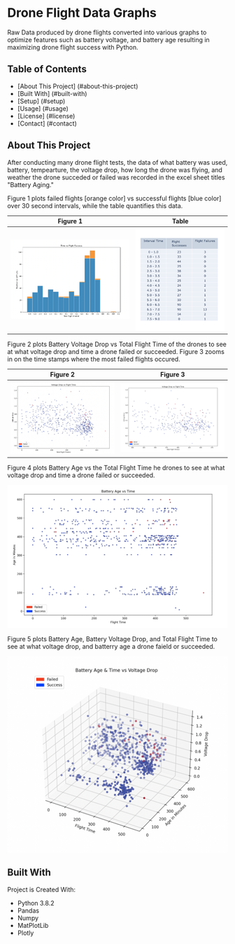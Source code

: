 # Drone Flight Data Graphs
Raw Data produced by drone flights converted into various graphs to optimize features such as battery voltage, and battery age resulting in maximizing drone flight success with Python. 

## Table of Contents 
* [About This Project] (#about-this-project)
* [Built With] (#built-with)
* [Setup] (#setup)
* [Usage] (#usage)
* [License] (#license)
* [Contact] (#contact)

## About This Project
After conducting many drone flight tests, the data of what battery was used, battery, tempearture, the voltage drop, how long the drone was flying, and weather the drone succeded or failed was recorded in the excel sheet titles "Battery Aging." 

<p>
Figure 1 plots failed flights [orange color] vs successful flights [blue color] over 30 second intervals, while the table quantifies this data. 
</p>

Figure 1                |  Table
:-------------------------:|:-------------------------:
<img src="graph_image/fig1.png" width ="100%">  |  <img src="graph_image/tables.png" width ="100%">  

<p>
Figure 2 plots Battery Voltage Drop vs Total Flight Time of the drones to see at what voltage drop and time a drone failed or succeeded. Figure 3 zooms in on the time stamps where the most failed flights occured.
</p>

  Figure 2                 |  Figure 3
:-------------------------:|:-------------------------:
<img src="graph_image/fig2.png" width ="100%">  |  <img src="graph_image/fig3.png" width ="100%"> 

<p> Figure 4 plots Battery Age vs the Total Flight Time he drones to see at what voltage drop and time a drone failed or succeeded.</p>

<img src="graph_image/fig4.png">

<p>Figure 5 plots Battery Age, Battery Voltage Drop, and Total Flight Time to see at what voltage drop, and batterry age a drone faield or succeeded.</p>

<img src="graph_image/fig5.png">

## Built With
Project is Created With: 
* Python 3.8.2
* Pandas
* Numpy
* MatPlotLib
* Plotly
